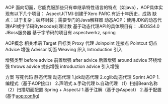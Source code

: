 AOP 面向切面，它能克服那些只有单继承特性语言的特点（如java），AOP具体实现有以下几个项目：
AspectJ(TM):创建于Xero PARC.有近十年历史，成熟
缺点：过于复杂；破坏封装；需要专门的Java解释器
动态AOP：使用JDK的动态代理API或字节码Bytecode处理计数
基于动态代理API的具体项目有：
JBOSS4.0 JBoss服务器
基于字节码的项目有
aspectwerkz, spring

AOP概念
相关术语
Target      目标类
Proxy       代理
Joinpoint   连接点
Pointcut    切点
Advice      增强
Advisor     切面
Weaving     织入
Introduction    引入

增强类型
before advice       前置增强
after advice        后置增强
around advice       环绕增强
throws advice       抛出增强
introduction advice 引入增强

方案
写死代码
静态代理
动态代理  1.jdk动态代理  2.cglib动态代理
Sprint AOP 
    1.编程式（基于AOP接口）
    2.声明式 
        a.手动代理
        b.自动代理
            （1）扫描Bean名称
            （2）扫描切面配置
Spring + AspectJ
    1.基于注解（基于@Aspect）
    2.基于配置(基于<aop:config>)

